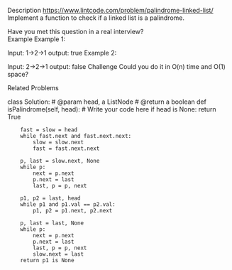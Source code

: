 Description
https://www.lintcode.com/problem/palindrome-linked-list/
Implement a function to check if a linked list is a palindrome.

Have you met this question in a real interview?  
Example
Example 1:

Input: 1->2->1
output: true
Example 2:

Input: 2->2->1
output: false
Challenge
Could you do it in O(n) time and O(1) space?

Related Problems

class Solution:
    # @param head, a ListNode
    # @return a boolean
    def isPalindrome(self, head):
        # Write your code here
        if head is None:
            return True

        fast = slow = head
        while fast.next and fast.next.next:
            slow = slow.next
            fast = fast.next.next

        p, last = slow.next, None
        while p:
            next = p.next
            p.next = last
            last, p = p, next

        p1, p2 = last, head
        while p1 and p1.val == p2.val:
            p1, p2 = p1.next, p2.next

        p, last = last, None
        while p:
            next = p.next
            p.next = last
            last, p = p, next
            slow.next = last
        return p1 is None
